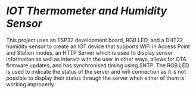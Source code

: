 # _IOT Thermometer and Humidity Sensor_

This project uses an ESP32 development board, RGB LED, and a DHT22 humidity sensor to create an IOT device that supports WiFi in Access Point and Station modes, an HTTP Server which is used to display sensor information as well as interact with the user in other ways, allows for OTA firmware updates, and has synchronised timing using SNTP. The RGB LED is used to indicate the status of the server and wifi connection as it is not possible to display their status through the server when either of them is working improperly.

